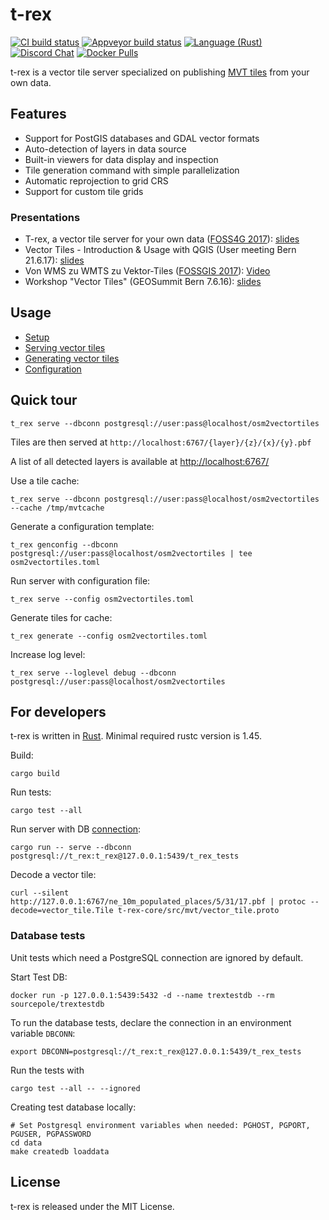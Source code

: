 t-rex
=====

[![CI build status](https://github.com/t-rex-tileserver/t-rex/workflows/CI/badge.svg)](https://github.com/t-rex-tileserver/t-rex/actions)
[![Appveyor build status](https://ci.appveyor.com/api/projects/status/o60e9bu97i49lxyf?svg=true)](https://ci.appveyor.com/project/pka/t-rex)
[![Language (Rust)](https://img.shields.io/badge/powered_by-Rust-blue.svg)](http://www.rust-lang.org/)
[![Discord Chat](https://img.shields.io/discord/598002550221963289.svg)](https://discord.gg/Fp2aape)
[![Docker Pulls](https://img.shields.io/docker/pulls/sourcepole/t-rex.svg)](https://hub.docker.com/r/sourcepole/t-rex)

t-rex is a vector tile server specialized on publishing [MVT tiles](https://github.com/mapbox/vector-tile-spec/tree/master/2.1)
from your own data.


Features
--------

* Support for PostGIS databases and GDAL vector formats
* Auto-detection of layers in data source
* Built-in viewers for data display and inspection
* Tile generation command with simple parallelization
* Automatic reprojection to grid CRS
* Support for custom tile grids


### Presentations

* T-rex, a vector tile server for your own data ([FOSS4G 2017](http://2017.foss4g.org/)): [slides](https://t-rex.tileserver.ch/Vector-tiles-and-QGIS.pdf)
* Vector Tiles - Introduction & Usage with QGIS (User meeting Bern 21.6.17): [slides](https://t-rex.tileserver.ch/Vector-tiles-and-QGIS.pdf)
* Von WMS zu WMTS zu Vektor-Tiles ([FOSSGIS 2017](https://www.fossgis-konferenz.de/2017/programm/event.php?id=5233)): [Video](https://av.tib.eu/media/30549)
* Workshop "Vector Tiles" (GEOSummit Bern 7.6.16): [slides](https://t-rex.tileserver.ch/t-rex_vector_tile_server.pdf)


Usage
-----

* [Setup](https://t-rex.tileserver.ch/doc/setup/)
* [Serving vector tiles](https://t-rex.tileserver.ch/doc/serve/)
* [Generating vector tiles](https://t-rex.tileserver.ch/doc/generate/)
* [Configuration](https://t-rex.tileserver.ch/doc/configuration/)


Quick tour
----------

    t_rex serve --dbconn postgresql://user:pass@localhost/osm2vectortiles

Tiles are then served at `http://localhost:6767/{layer}/{z}/{x}/{y}.pbf`

A list of all detected layers is available at [http://localhost:6767/](http://localhost:6767/)

Use a tile cache:

    t_rex serve --dbconn postgresql://user:pass@localhost/osm2vectortiles --cache /tmp/mvtcache

Generate a configuration template:

    t_rex genconfig --dbconn postgresql://user:pass@localhost/osm2vectortiles | tee osm2vectortiles.toml

Run server with configuration file:

    t_rex serve --config osm2vectortiles.toml

Generate tiles for cache:

    t_rex generate --config osm2vectortiles.toml

Increase log level:

    t_rex serve --loglevel debug --dbconn postgresql://user:pass@localhost/osm2vectortiles



For developers
--------------

t-rex is written in [Rust](https://www.rust-lang.org/). Minimal required rustc version is 1.45.

Build:

    cargo build

Run tests:

    cargo test --all

Run server with DB [connection](https://github.com/sfackler/rust-postgres/tree/postgres-v0.15.2#connecting):

    cargo run -- serve --dbconn postgresql://t_rex:t_rex@127.0.0.1:5439/t_rex_tests

Decode a vector tile:

    curl --silent http://127.0.0.1:6767/ne_10m_populated_places/5/31/17.pbf | protoc --decode=vector_tile.Tile t-rex-core/src/mvt/vector_tile.proto


### Database tests

Unit tests which need a PostgreSQL connection are ignored by default.

Start Test DB:

    docker run -p 127.0.0.1:5439:5432 -d --name trextestdb --rm sourcepole/trextestdb

To run the database tests, declare the connection in an environment variable `DBCONN`:

    export DBCONN=postgresql://t_rex:t_rex@127.0.0.1:5439/t_rex_tests

Run the tests with

    cargo test --all -- --ignored

Creating test database locally:

    # Set Postgresql environment variables when needed: PGHOST, PGPORT, PGUSER, PGPASSWORD
    cd data
    make createdb loaddata


License
-------

t-rex is released under the MIT License.
